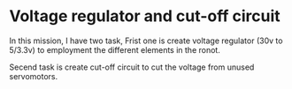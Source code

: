 # Voltage regulator and cut-off circuit

In this mission, I have two task, Frist one is create voltage regulator (30v to 5/3.3v) to employment the different elements in the ronot.

Secend task is create cut-off circuit to cut the voltage from unused servomotors.
